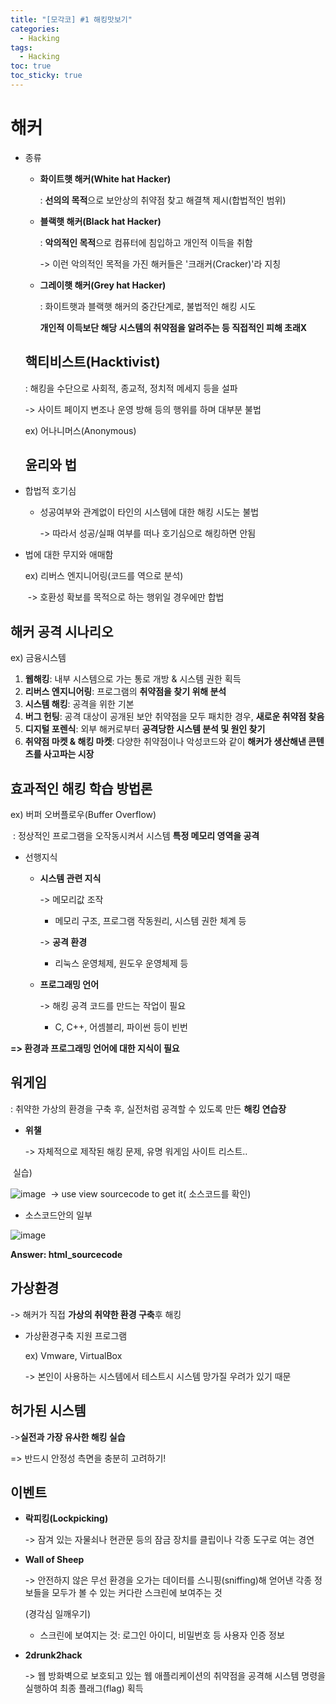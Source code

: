 ```yaml
---
title: "[모각코] #1 해킹맛보기"
categories:
  - Hacking
tags:
  - Hacking
toc: true
toc_sticky: true
---
```


# 해커

* 종류

  - **화이트햇 해커(White hat Hacker)**

    : **선의의 목적**으로 보안상의 취약점 찾고 해결책 제시(합법적인 범위)

    

  - **블랙햇 해커(Black hat Hacker)**

    : **악의적인 목적**으로 컴퓨터에 침입하고 개인적 이득을 취함

    -> 이런 악의적인 목적을 가진 해커들은 '크래커(Cracker)'라 지칭

    

  - **그레이햇 해커(Grey hat Hacker)**

    : 화이트햇과 블랙햇 해커의 중간단계로, 불법적인 해킹 시도

      **개인적 이득보단 해당 시스템의 취약점을 알려주는 등 직접적인 피해 초래X**

    

  ## 핵티비스트(Hacktivist)

  : 해킹을 수단으로 사회적, 종교적, 정치적 메세지 등을 설파

  -> 사이트 페이지 변조나 운영 방해 등의 행위를 하며 대부분 불법

  ex) 어나니머스(Anonymous)



	## 윤리와 법

* 합법적 호기심

  - 성공여부와 관계없이 타인의 시스템에 대한 해킹 시도는 불법

    -> 따라서 성공/실패 여부를 떠나 호기심으로 해킹하면 안됨

    

* 법에 대한 무지와 애매함

  ex) 리버스 엔지니어링(코드를 역으로 분석)

  ​		-> 호환성 확보를 목적으로 하는 행위일 경우에만 합법

## 해커 공격 시나리오

ex) 금융시스템

1.  **웹해킹**: 내부 시스템으로 가는 통로 개방 & 시스템 권한 획득
2. **리버스 엔지니어링**: 프로그램의 **취약점을 찾기 위해 분석**
3. **시스템 해킹**: 공격을 위한 기본
4. **버그 헌팅**: 공격 대상이 공개된 보안 취약점을 모두 패치한 경우, **새로운 취약점 찾음**
5. **디지털 포렌식**: 외부 해커로부터 **공격당한 시스템 분석 및 원인 찾기**
6. **취약점 마켓 & 해킹 마켓**: 다양한 취약점이나 악성코드와 같이 **해커가 생산해낸 콘텐츠를 사고파는 시장**



## 효과적인 해킹 학습 방법론

ex) 버퍼 오버플로우(Buffer Overflow)

​	:  정상적인 프로그램을 오작동시켜서 시스템 **특정 메모리 영역을 공격**

* 선행지식

  * **시스템 관련 지식**

    -> 메모리값 조작

     - 메모리 구조, 프로그램 작동원리, 시스템 권한 체계 등

    -> **공격 환경**

     * 리눅스 운영체제, 원도우 운영체제 등

  * **프로그래밍 언어**

    -> 해킹 공격 코드를 만드는 작업이 필요

    * C, C++, 어셈블리, 파이썬 등이 빈번

**=> 환경과 프로그래밍 언어에 대한 지식이 필요**



## 워게임

: 취약한 가상의 환경을 구축 후, 실전처럼 공격할 수 있도록 만든 **해킹 연습장**

* **위챌**

  -> 자체적으로 제작된 해킹 문제, 유명 워게임 사이트 리스트..



​	실습)

![image](https://user-images.githubusercontent.com/79195793/124766565-ffbff200-df71-11eb-88cf-e2192c0bacc9.png)
​	-> use view sourcecode to get it( 소스코드를 확인)

  * 소스코드안의 일부

![image](https://user-images.githubusercontent.com/79195793/124766606-08182d00-df72-11eb-962f-7031fe36227f.png)


**Answer: html_sourcecode**



## 가상환경

-> 해커가 직접 **가상의 취약한 환경 구축**후 해킹

* 가상환경구축 지원 프로그램

  ex) Vmware, VirtualBox

  -> 본인이 사용하는 시스템에서 테스트시 시스템 망가질 우려가 있기 때문

  

## 허가된 시스템

->**실전과 가장 유사한 해킹 실습**

=> 반드시 안정성 측면을 충분히 고려하기!



## 이벤트

* **락피킹(Lockpicking)**

  -> 잠겨 있는 자물쇠나 현관문 등의 잠금 장치를 클립이나 각종 도구로 여는 경연

  

* **Wall of Sheep**

  -> 안전하지 않은 무선 환경을 오가는 데이터를 스니핑(sniffing)해 얻어낸 각종 정보들을 모두가 볼 수 있는 커다란 스크린에 보여주는 것

  (경각심 일깨우기)

  * 스크린에 보여지는 것:  로그인 아이디, 비밀번호 등 사용자 인증 정보



* **2drunk2hack**

  -> 웹 방화벽으로 보호되고 있는 웹 애플리케이션의 취약점을 공격해 시스템 명령을 실행하여 최종 플래그(flag) 획득
